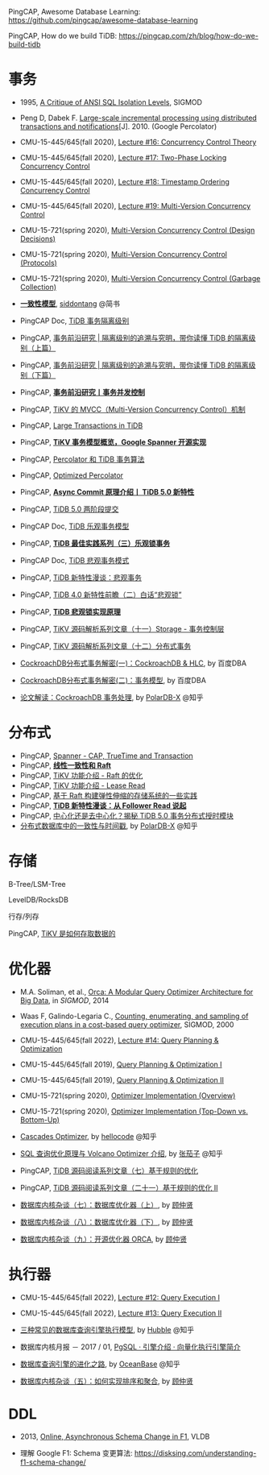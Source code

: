 PingCAP, Awesome Database Learning: https://github.com/pingcap/awesome-database-learning

PingCAP, How do we build TiDB: https://pingcap.com/zh/blog/how-do-we-build-tidb

# 事务

* 1995, [A Critique of ANSI SQL Isolation Levels](https://www.microsoft.com/en-us/research/wp-content/uploads/2016/02/tr-95-51.pdf), SIGMOD
* Peng D, Dabek F. [Large-scale incremental processing using distributed transactions and notifications](https://www.usenix.org/legacy/event/osdi10/tech/full_papers/Peng.pdf)[J]. 2010. (Google Percolator)
* CMU-15-445/645(fall 2020), [Lecture #16: Concurrency Control Theory](https://15445.courses.cs.cmu.edu/fall2020/schedule.html#oct-28-2020)
* CMU-15-445/645(fall 2020), [Lecture #17: Two-Phase Locking Concurrency Control](https://15445.courses.cs.cmu.edu/fall2020/schedule.html#nov-02-2020)
* CMU-15-445/645(fall 2020), [Lecture #18: Timestamp Ordering Concurrency Control](https://15445.courses.cs.cmu.edu/fall2020/schedule.html#nov-04-2020)
* CMU-15-445/645(fall 2020), [Lecture #19: Multi-Version Concurrency Control](https://15445.courses.cs.cmu.edu/fall2020/schedule.html#nov-09-2020)
* CMU-15-721(spring 2020), [Multi-Version Concurrency Control (Design Decisions)](https://15721.courses.cs.cmu.edu/spring2020/schedule.html#jan-22-2020)
* CMU-15-721(spring 2020), [Multi-Version Concurrency Control (Protocols)](https://15721.courses.cs.cmu.edu/spring2020/schedule.html#jan-27-2020)
* CMU-15-721(spring 2020), [Multi-Version Concurrency Control (Garbage Collection)](https://15721.courses.cs.cmu.edu/spring2020/schedule.html#jan-29-2020)
* [**一致性模型**](https://www.jianshu.com/p/3673e612cce2), [siddontang](https://www.jianshu.com/u/1yJ3ge) @简书



* PingCAP Doc, [TiDB 事务隔离级别](https://docs.pingcap.com/zh/tidb/dev/transaction-isolation-levels#tidb-%E4%BA%8B%E5%8A%A1%E9%9A%94%E7%A6%BB%E7%BA%A7%E5%88%AB)
* PingCAP, [事务前沿研究 | 隔离级别的追溯与究明，带你读懂 TiDB 的隔离级别（上篇）](https://pingcap.com/zh/blog/take-you-through-the-isolation-level-of-tidb-1)

* PingCAP, [事务前沿研究 | 隔离级别的追溯与究明，带你读懂 TiDB 的隔离级别（下篇）](https://pingcap.com/zh/blog/take-you-through-the-isolation-level-of-tidb-2)

* PingCAP, [**事务前沿研究丨事务并发控制**](https://pingcap.com/zh/blog/transaction-frontiers-research-article-talk4)
* PingCAP, [TiKV 的 MVCC（Multi-Version Concurrency Control）机制](https://pingcap.com/zh/blog/mvcc-in-tikv)

* PingCAP, [Large Transactions in TiDB](https://www.pingcap.com/blog/large-transactions-in-tidb/?from=en)

* PingCAP, [**TiKV 事务模型概览，Google Spanner 开源实现**](https://pingcap.com/zh/blog/tidb-transaction-model)
* PingCAP, [Percolator 和 TiDB 事务算法](https://pingcap.com/zh/blog/percolator-and-txn)

* PingCAP, [Optimized Percolator](https://tikv.org/deep-dive/distributed-transaction/optimized-percolator/)

* PingCAP, [**Async Commit 原理介绍丨 TiDB 5.0 新特性**](https://pingcap.com/zh/blog/async-commit-principle)
* PingCAP, [TiDB 5.0 两阶段提交](https://tidb.net/blog/f05fe253?utm_source=tidb-community&utm_medium=referral&utm_campaign=repost)




* 
  PingCAP Doc, [TiDB 乐观事务模型](https://docs.pingcap.com/zh/tidb/dev/optimistic-transaction)

* PingCAP, [**TiDB 最佳实践系列（三）乐观锁事务**](https://pingcap.com/zh/blog/best-practice-optimistic-transaction)

* PingCAP Doc, [TiDB 悲观事务模式](https://docs.pingcap.com/zh/tidb/dev/pessimistic-transaction)

* PingCAP, [TiDB 新特性漫谈：悲观事务](https://pingcap.com/zh/blog/pessimistic-transaction-the-new-features-of-tidb)

* PingCAP, [TiDB 4.0 新特性前瞻（二）白话“悲观锁”](https://pingcap.com/zh/blog/tidb-4.0-pessimistic-lock)

* PingCAP, [**TiDB 悲观锁实现原理**](https://tidb.net/blog/7730ed79)
* PingCAP, [TiKV 源码解析系列文章（十一）Storage - 事务控制层](https://pingcap.com/zh/blog/tikv-source-code-reading-11)

* PingCAP, [TiKV 源码解析系列文章（十二）分布式事务](https://pingcap.com/zh/blog/tikv-source-code-reading-12)



* [CockroachDB分布式事务解密(一)：CockroachDB & HLC](https://mp.weixin.qq.com/s/ho2McS6yNohEJSqChXmckA), by 百度DBA
* [CockroachDB分布式事务解密(二)：事务模型](https://mp.weixin.qq.com/s/39hPkoFZonWajhFWE41tVA), by 百度DBA
* [论文解读：CockroachDB 事务处理](https://zhuanlan.zhihu.com/p/543497168), by [PolarDB-X](https://www.zhihu.com/org/polardb-x) @知乎


# 分布式

* PingCAP, [Spanner - CAP, TrueTime and Transaction](https://pingcap.com/zh/blog/Spanner-cap-truetime-transaction)
* PingCAP, [**线性一致性和 Raft**](https://pingcap.com/zh/blog/linearizability-and-raft)
* PingCAP, [TiKV 功能介绍 - Raft 的优化](https://pingcap.com/zh/blog/optimizing-raft-in-tikv)
* PingCAP, [TiKV 功能介绍 - Lease Read](https://pingcap.com/zh/blog/lease-read)
* PingCAP, [基于 Raft 构建弹性伸缩的存储系统的一些实践](https://pingcap.com/zh/blog/building-distributed-db-with-raft)
* PingCAP, [**TiDB 新特性漫谈：从 Follower Read 说起**](https://pingcap.com/zh/blog/follower-read-the-new-features-of-tidb)
* PingCAP, [中心化还是去中心化？揭秘 TiDB 5.0 事务分布式授时模块](https://pingcap.com/zh/blog/preliminary-study-on-cross-center-deployment-capability-of-tidb5.0)
* [分布式数据库中的一致性与时间戳](https://zhuanlan.zhihu.com/p/360690247), by [PolarDB-X](https://www.zhihu.com/org/polardb-x) @知乎


# 存储

B-Tree/LSM-Tree

LevelDB/RocksDB

行存/列存

PingCAP, [TiKV 是如何存取数据的](https://pingcap.com/zh/blog/how-tikv-store-get-data)

# 优化器

* M.A. Soliman, et al., [Orca: A Modular Query Optimizer Architecture for Big Data](https://15721.courses.cs.cmu.edu/spring2020/papers/19-optimizer1/p337-soliman.pdf), in *SIGMOD*, 2014
* Waas F, Galindo-Legaria C., [Counting, enumerating, and sampling of execution plans in a cost-based query optimizer](https://dl.acm.org/doi/pdf/10.1145/342009.335451), SIGMOD, 2000
* CMU-15-445/645(fall 2022), [Lecture #14: Query Planning & Optimization](https://15445.courses.cs.cmu.edu/fall2022/schedule.html#oct-25-2022)
* CMU-15-445/645(fall 2019), [Query Planning & Optimization I](https://15445.courses.cs.cmu.edu/fall2019/schedule.html#oct-14-2019)
* CMU-15-445/645(fall 2019), [Query Planning & Optimization II](https://15445.courses.cs.cmu.edu/fall2019/schedule.html#oct-21-2019)
* CMU-15-721(spring 2020), [Optimizer Implementation (Overview)](https://15721.courses.cs.cmu.edu/spring2020/schedule.html#apr-01-2020)
* CMU-15-721(spring 2020), [Optimizer Implementation (Top-Down vs. Bottom-Up)](https://15721.courses.cs.cmu.edu/spring2020/schedule.html#apr-06-2020)



* [Cascades Optimizer](https://zhuanlan.zhihu.com/p/73545345), by [hellocode](https://www.zhihu.com/people/hellocode-ming) @知乎
* [SQL 查询优化原理与 Volcano Optimizer 介绍](https://zhuanlan.zhihu.com/p/48735419), by [张茄子](https://www.zhihu.com/people/chase-zh) @知乎



* PingCAP, [TiDB 源码阅读系列文章（七）基于规则的优化](https://cn.pingcap.com/blog/tidb-source-code-reading-7)
* PingCAP, [TiDB 源码阅读系列文章（二十一）基于规则的优化 II](https://cn.pingcap.com/blog/tidb-source-code-reading-21)
* [数据库内核杂谈（七）：数据库优化器（上）](https://www.infoq.cn/article/GhhQlV10HWLFQjTTxRtA), by [顾仲贤](https://www.infoq.cn/profile/2E2516A8916716/publish)
* [数据库内核杂谈（八）：数据库优化器（下）](https://www.infoq.cn/article/JCJyMrGDQHl8osMFQ7ZR), by [顾仲贤](https://www.infoq.cn/article/JCJyMrGDQHl8osMFQ7ZR)
* [数据库内核杂谈（九）：开源优化器 ORCA](https://www.infoq.cn/article/5o16eHOZ5zk6FzPSJpT2), by [顾仲贤](https://www.infoq.cn/article/JCJyMrGDQHl8osMFQ7ZR)

# 执行器

* CMU-15-445/645(fall 2022), [Lecture #12: Query Execution I](https://15445.courses.cs.cmu.edu/fall2022/schedule.html#oct-06-2022)
* CMU-15-445/645(fall 2022), [Lecture #13: Query Execution II](https://15445.courses.cs.cmu.edu/fall2022/schedule.html#oct-11-2022)



* [三种常见的数据库查询引擎执行模型](https://zhuanlan.zhihu.com/p/349886761), by [Hubble](https://www.zhihu.com/people/hubbleshu-ju-ku) @知乎
* 数据库内核月报 － 2017 / 01, [PgSQL · 引擎介绍 · 向量化执行引擎简介](http://mysql.taobao.org/monthly/2017/01/06/)
* [数据库查询引擎的进化之路](https://zhuanlan.zhihu.com/p/41562506), by [OceanBase](https://www.zhihu.com/org/oceanbaseshu-ju-ku) @知乎



* [数据库内核杂谈（五）：如何实现排序和聚合](https://www.infoq.cn/article/czK9lVhe0N42JOd6tHjc), by [顾仲贤](https://www.infoq.cn/article/JCJyMrGDQHl8osMFQ7ZR)


# DDL

- 2013, [Online, Asynchronous Schema Change in F1](https://research.google.com/pubs/archive/41376.pdf), VLDB



- 理解 Google F1: Schema 变更算法: https://disksing.com/understanding-f1-schema-change/